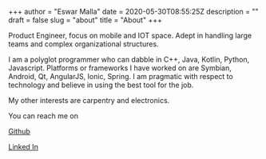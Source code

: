 +++
author = "Eswar Malla"
date = 2020-05-30T08:55:25Z
description = ""
draft = false
slug = "about"
title = "About"
+++

Product Engineer, focus on mobile and IOT space. Adept in handling large teams and complex organizational structures. 

I am a polyglot programmer who can dabble in C++, Java, Kotlin, Python, Javascript. Platforms or frameworks I have worked on are Symbian, Android, Qt, AngularJS, Ionic, Spring. I am pragmatic with respect to technology and believe in using the best tool for the job.

My other interests are carpentry and electronics.

You can reach me on

[Github](http://github.com/eswarm/)

[Linked In](https://in.linkedin.com/in/eswarm)
